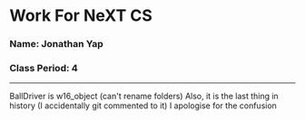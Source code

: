 # Work For NeXT CS
### Name: Jonathan Yap
### Class Period: 4
---
BallDriver is w16_object (can't rename folders) Also, it is the last thing in history (I accidentally git commented to it) I apologise for the confusion
